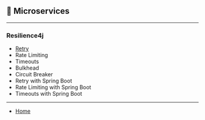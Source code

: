 ## 🧩 Microservices

---

### Resilience4j
- [Retry](./Resilience4j/Retry_with_Resilience4j.md)
- Rate Limiting 
- Timeouts 
- Bulkhead 
- Circuit Breaker
- Retry with Spring Boot
- Rate Limiting with Spring Boot
- Timeouts with Spring Boot

<!-- https://reflectoring.io/rate-limiting-with-resilience4j/ -->
<!-- https://reflectoring.io/time-limiting-with-resilience4j/ -->
<!-- https://reflectoring.io/bulkhead-with-resilience4j/ -->
<!-- https://reflectoring.io/circuitbreaker-with-resilience4j/ -->
<!-- https://reflectoring.io/retry-with-springboot-resilience4j/ -->
<!-- https://reflectoring.io/rate-limiting-with-springboot-resilience4j/ -->
<!-- https://reflectoring.io/time-limiting-with-springboot-resilience4j/ -->

---

- [Home](./../README.md)